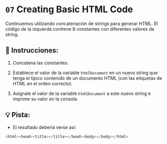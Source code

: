 # `07` Creating Basic HTML Code

Continuemos utilizando concatenación de strings para generar HTML. El código de la izquierda contiene 8 constantes con diferentes valores de string.

## 📝  Instrucciones:

1. Concatena las constantes. 

2. Establece el valor de la variable `htmlDocument` en un nuevo string que tenga el típico contenido de un documento HTML (con las etiquetas de HTML en el orden correcto).

3. Asígnale el valor de la variable `htmlDocument` a este nuevo string e imprime su valor en la consola.

## 💡 Pista:

+ El resultado debería verse así:

```js
<html><head><title></title></head><body></body></html>
```
